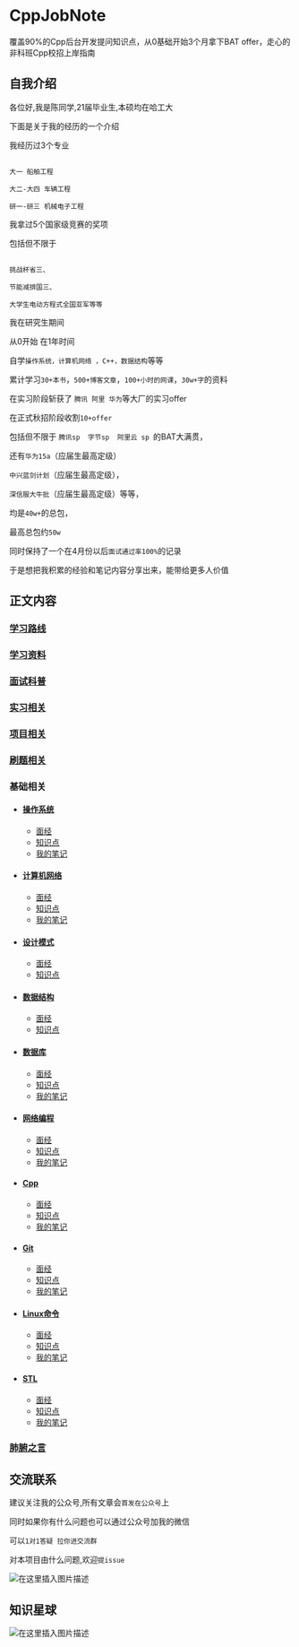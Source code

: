 # CppJobNote

覆盖90%的Cpp后台开发提问知识点，从0基础开始3个月拿下BAT offer，走心的非科班Cpp校招上岸指南

## 自我介绍

各位好,我是陈同学,21届毕业生,本硕均在哈工大


下面是关于我的经历的一个介绍

 我经历过3个专业
 ```

大一 船舶工程

大二-大四 车辆工程

研一-研三 机械电子工程
```

 我拿过5个国家级竞赛的奖项

 包括但不限于
 ```

挑战杯省三、

节能减排国三、

大学生电动方程式全国亚军等等
```

 我在研究生期间

从0开始
在1年时间


自学`操作系统，计算机网络 ，C++，数据结构`等等

累计学习`30+本书`，`500+博客文章`，`100+小时的网课`，`30w+字`的资料

在实习阶段斩获了 `腾讯 阿里 华为`等大厂的实习offer

在正式秋招阶段收割`10+offer`

包括但不限于
`腾讯sp  字节sp  阿里云 sp `的BAT大满贯，

还有`华为15a`（应届生最高定级）

`中兴蓝剑计划`（应届生最高定级），

`深信服大牛批`（应届生最高定级）等等，

均是`40w+`的总包，

最高总包约`50w`

同时保持了一个在4月份以后`面试通过率100%`的记录

于是想把我积累的经验和笔记内容分享出来，能带给更多人价值


## 正文内容
 ### [学习路线](https://mp.weixin.qq.com/s/bsBOHgEPd60z-SGdUCd2uw)


 ### [学习资料](https://mp.weixin.qq.com/s/3cymonId6jjXPHLu_wPCrw)


 ### [面试科普](/面试科普/README.md)


 ### [实习相关](/实习相关/README.md)

 ### [项目相关](https://mp.weixin.qq.com/s/MMYVIveSMFPwbPN8i_9a7Q)


 ### [刷题相关](https://mp.weixin.qq.com/s/xr2abGNv8wDZJ-qyN4KewQ)

 ### 基础相关

- #### [操作系统](/操作系统)
    - [面经](/操作系统/面经.md)
    - [知识点](/操作系统/知识点/README.md)
    - [我的笔记](https://mp.weixin.qq.com/s/DL_5PjAck2ACbECz5F7iNQ)
- #### [计算机网络](/计算机网络)
    - [面经](/计算机网络/面经.md)
    - [知识点](/计算机网络/知识点.md)
    - [我的笔记](https://mp.weixin.qq.com/s/SNTGH_LPBbeckxHyC_Nmtw)
- #### [设计模式](/设计模式)
    - [面经](/设计模式/面经.md)
    - [知识点](/设计模式/知识点.md)
- #### [数据结构](/数据结构)
    - [面经](/数据结构/面经.md)
    - [知识点](/数据结构/知识点.md)
- #### [数据库](/数据库)
    - [面经](/数据库/面经.md)
    - [知识点](/数据库/知识点.md)
    - [我的笔记](https://mp.weixin.qq.com/s/w-8ZdnyJsH2d4le6aXwJqw)
- #### [网络编程](/网络编程)
    - [面经](/网络编程/面经.md)
    - [知识点](/网络编程/知识点.md)
    - [我的笔记](https://mp.weixin.qq.com/s/6G9nVV0dt3271TY-7GpKtg)
- #### [Cpp](/Cpp)
    - [面经](/Cpp/面经.md)
    - [知识点](/Cpp/知识点.md)
    - [我的笔记](https://mp.weixin.qq.com/s/T0H4mCmVgIUg2WmIWPvgRg)
- #### [Git](/Git)
    - [面经](/Git/面经.md)
    - [知识点](/Git/知识点.md)
    - [我的笔记](https://mp.weixin.qq.com/s/pwGwRuSziG0N-_h6N11fEw)
- #### [Linux命令](/Linux命令)
    - [面经](/Linux命令/面经.md)
    - [知识点](/Linux命令/知识点.md)
    - [我的笔记](https://mp.weixin.qq.com/s/g0VD57mnHhzSXXRtmWN7Iw)
- #### [STL](/STL)
    - [面经](/STL/面经.md)
    - [知识点](/STL/知识点.md)
    - [我的笔记](https://mp.weixin.qq.com/s/bhs0Y0aYI9qx7GmOarfePQ)


 ### [肺腑之言](/肺腑之言/README.md)
## 交流联系

建议关注我的公众号,所有文章会`首发在公众号`上

同时如果你有什么问题也可以通过公众号加我的微信

可以`1对1答疑 拉你进交流群`

对本项目由什么问题,欢迎`提issue`

![在这里插入图片描述](https://img-blog.csdnimg.cn/20210226173451141.png?x-oss-process=image/watermark,type_ZmFuZ3poZW5naGVpdGk,shadow_10,text_aHR0cHM6Ly9ibG9nLmNzZG4ubmV0L3ZqaGdoamdoag==,size_16,color_FFFFFF,t_70)


## 知识星球

![在这里插入图片描述](https://img-blog.csdnimg.cn/20210228122306469.png?x-oss-process=image/watermark,type_ZmFuZ3poZW5naGVpdGk,shadow_10,text_aHR0cHM6Ly9ibG9nLmNzZG4ubmV0L3ZqaGdoamdoag==,size_16,color_FFFFFF,t_70)

